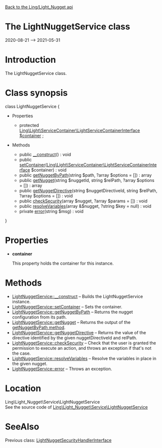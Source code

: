 [Back to the Ling/Light_Nugget api](https://github.com/lingtalfi/Light_Nugget/blob/master/doc/api/Ling/Light_Nugget.md)



The LightNuggetService class
================
2020-08-21 --> 2021-05-31






Introduction
============

The LightNuggetService class.



Class synopsis
==============


class <span class="pl-k">LightNuggetService</span>  {

- Properties
    - protected [Ling\Light\ServiceContainer\LightServiceContainerInterface](https://github.com/lingtalfi/Light/blob/master/doc/api/Ling/Light/ServiceContainer/LightServiceContainerInterface.md) [$container](#property-container) ;

- Methods
    - public [__construct](https://github.com/lingtalfi/Light_Nugget/blob/master/doc/api/Ling/Light_Nugget/Service/LightNuggetService/__construct.md)() : void
    - public [setContainer](https://github.com/lingtalfi/Light_Nugget/blob/master/doc/api/Ling/Light_Nugget/Service/LightNuggetService/setContainer.md)([Ling\Light\ServiceContainer\LightServiceContainerInterface](https://github.com/lingtalfi/Light/blob/master/doc/api/Ling/Light/ServiceContainer/LightServiceContainerInterface.md) $container) : void
    - public [getNuggetByPath](https://github.com/lingtalfi/Light_Nugget/blob/master/doc/api/Ling/Light_Nugget/Service/LightNuggetService/getNuggetByPath.md)(string $path, ?array $options = []) : array
    - public [getNugget](https://github.com/lingtalfi/Light_Nugget/blob/master/doc/api/Ling/Light_Nugget/Service/LightNuggetService/getNugget.md)(string $nuggetId, string $relPath, ?array $options = []) : array
    - public [getNuggetDirective](https://github.com/lingtalfi/Light_Nugget/blob/master/doc/api/Ling/Light_Nugget/Service/LightNuggetService/getNuggetDirective.md)(string $nuggetDirectiveId, string $relPath, ?array $options = []) : void
    - public [checkSecurity](https://github.com/lingtalfi/Light_Nugget/blob/master/doc/api/Ling/Light_Nugget/Service/LightNuggetService/checkSecurity.md)(array $nugget, ?array $params = []) : void
    - public [resolveVariables](https://github.com/lingtalfi/Light_Nugget/blob/master/doc/api/Ling/Light_Nugget/Service/LightNuggetService/resolveVariables.md)(array &$nugget, ?string $key = null) : void
    - private [error](https://github.com/lingtalfi/Light_Nugget/blob/master/doc/api/Ling/Light_Nugget/Service/LightNuggetService/error.md)(string $msg) : void

}




Properties
=============

- <span id="property-container"><b>container</b></span>

    This property holds the container for this instance.
    
    



Methods
==============

- [LightNuggetService::__construct](https://github.com/lingtalfi/Light_Nugget/blob/master/doc/api/Ling/Light_Nugget/Service/LightNuggetService/__construct.md) &ndash; Builds the LightNuggetService instance.
- [LightNuggetService::setContainer](https://github.com/lingtalfi/Light_Nugget/blob/master/doc/api/Ling/Light_Nugget/Service/LightNuggetService/setContainer.md) &ndash; Sets the container.
- [LightNuggetService::getNuggetByPath](https://github.com/lingtalfi/Light_Nugget/blob/master/doc/api/Ling/Light_Nugget/Service/LightNuggetService/getNuggetByPath.md) &ndash; Returns the nugget configuration from its path.
- [LightNuggetService::getNugget](https://github.com/lingtalfi/Light_Nugget/blob/master/doc/api/Ling/Light_Nugget/Service/LightNuggetService/getNugget.md) &ndash; Returns the output of the [getNuggetByPath method](https://github.com/lingtalfi/Light_Nugget/blob/master/doc/api/Ling/Light_Nugget/Service/LightNuggetService/getNuggetByPath.md).
- [LightNuggetService::getNuggetDirective](https://github.com/lingtalfi/Light_Nugget/blob/master/doc/api/Ling/Light_Nugget/Service/LightNuggetService/getNuggetDirective.md) &ndash; Returns the value of the directive identified by the given nuggetDirectiveId and relPath.
- [LightNuggetService::checkSecurity](https://github.com/lingtalfi/Light_Nugget/blob/master/doc/api/Ling/Light_Nugget/Service/LightNuggetService/checkSecurity.md) &ndash; Check that the user is granted the permission to execute an action, and throws an exception if that's not the case.
- [LightNuggetService::resolveVariables](https://github.com/lingtalfi/Light_Nugget/blob/master/doc/api/Ling/Light_Nugget/Service/LightNuggetService/resolveVariables.md) &ndash; Resolve the variables in place in the given nugget.
- [LightNuggetService::error](https://github.com/lingtalfi/Light_Nugget/blob/master/doc/api/Ling/Light_Nugget/Service/LightNuggetService/error.md) &ndash; Throws an exception.





Location
=============
Ling\Light_Nugget\Service\LightNuggetService<br>
See the source code of [Ling\Light_Nugget\Service\LightNuggetService](https://github.com/lingtalfi/Light_Nugget/blob/master/Service/LightNuggetService.php)



SeeAlso
==============
Previous class: [LightNuggetSecurityHandlerInterface](https://github.com/lingtalfi/Light_Nugget/blob/master/doc/api/Ling/Light_Nugget/SecurityHandler/LightNuggetSecurityHandlerInterface.md)<br>
